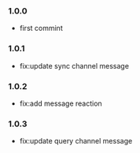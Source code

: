 ### 1.0.0
* first commint
### 1.0.1
* fix:update sync channel message
### 1.0.2
* fix:add message reaction
### 1.0.3
* fix:update query channel message